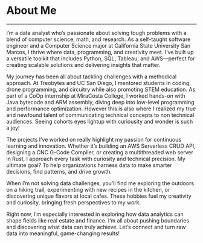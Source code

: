 # About Me
___
I’m a data analyst who’s passionate about solving tough problems with a blend of computer science, math, and research. As a self-taught software engineer and a Computer Science major at California State University San Marcos, I thrive where data, programming, and creativity meet. I’ve built up a versatile toolkit that includes Python, SQL, Tableau, and AWS—perfect for creating scalable solutions and delivering insights that matter.

My journey has been all about tackling challenges with a methodical approach. At Treobytes and UC San Diego, I mentored students in coding, drone programming, and circuitry while also promoting STEM education. As part of a CoOp internship at MiraCosta College, I worked hands-on with Java bytecode and ARM assembly, diving deep into low-level programming and performance optimization. However this is also where I realized my true and newfound talent of communicating technical concepts to non technical audiences. Seeing cohorts eyes lightup with curiousity and wonder is such a joy!

The projects I’ve worked on really highlight my passion for continuous learning and innovation. Whether it’s building an AWS Serverless CRUD API, designing a CNC G-Code Compiler, or creating a multithreaded web server in Rust, I approach every task with curiosity and technical precision. My ultimate goal? To help organizations harness data to make smarter decisions, find patterns, and drive growth.

When I’m not solving data challenges, you’ll find me exploring the outdoors on a hiking trail, experimenting with new recipes in the kitchen, or discovering unique flavors at local cafes. These hobbies fuel my creativity and curiosity, bringing fresh perspectives to my work.

Right now, I’m especially interested in exploring how data analytics can shape fields like real estate and finance. I’m all about pushing boundaries and discovering what data can truly achieve. Let’s connect and turn raw data into meaningful, game-changing results!


